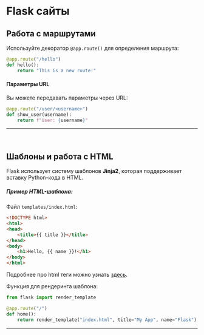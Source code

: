 # Flask сайты


## Работа с маршрутами

Используйте декоратор `@app.route()` для определения маршрута:
```python
@app.route("/hello")
def hello():
    return "This is a new route!"
```

#### Параметры URL

Вы можете передавать параметры через URL:
```python
@app.route("/user/<username>")
def show_user(username):
    return f"User: {username}"
```

---

<br>

## Шаблоны и работа с HTML

Flask использует систему шаблонов **Jinja2**, которая поддерживает вставку Python-кода в HTML.

##### Пример HTML-шаблона:

Файл `templates/index.html`:

```html
<!DOCTYPE html>
<html>
<head>
    <title>{{ title }}</title>
</head>
<body>
    <h1>Hello, {{ name }}!</h1>
</body>
</html>
```

Подробнее про html теги можно узнать [здесь](../../HTML/).

Функция для рендеринга шаблона:

```python
from flask import render_template

@app.route("/")
def home():
    return render_template("index.html", title="My App", name="Flask")
```

---
